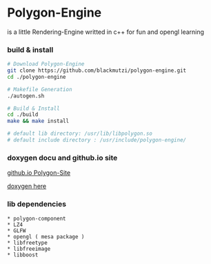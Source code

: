 # Polygon-Engine
is a little Rendering-Engine writted in c++ for fun and opengl learning

### build & install 
```sh
# Download Polygon-Engine
git clone https://github.com/blackmutzi/polygon-engine.git
cd ./polygon-engine

# Makefile Generation
./autogen.sh

# Build & Install
cd ./build
make && make install

# default lib directory: /usr/lib/libpolygon.so
# default include directory : /usr/include/polygon-engine/
```
### doxygen docu and github.io site
[github.io Polygon-Site](https://blackmutzi.github.io/polygon-engine/index.html)

[doxygen here](https://blackmutzi.github.io/polygon-engine/doxygen/html/index.html)

### lib dependencies

    * polygon-component 
    * LZ4
    * GLFW
    * opengl ( mesa package )
    * libfreetype
    * libfreeimage
    * libboost
